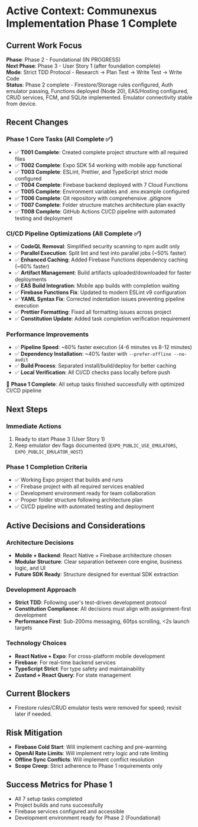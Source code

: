 # Active Context: Communexus Implementation Phase 1 Complete

## Current Work Focus

**Phase**: Phase 2 - Foundational (IN PROGRESS)  
**Next Phase**: Phase 3 - User Story 1 (after foundation complete)  
**Mode**: Strict TDD Protocol - Research → Plan Test → Write Test → Write Code  
**Status**: Phase 2 complete - Firestore/Storage rules configured, Auth emulator passing, Functions deployed (Node 20), EAS/Hosting configured, CRUD services, FCM, and SQLite implemented. Emulator connectivity stable from device.

## Recent Changes

### Phase 1 Core Tasks (All Complete ✅)

- ✅ **T001 Complete**: Created complete project structure with all required files
- ✅ **T002 Complete**: Expo SDK 54 working with mobile app functional
- ✅ **T003 Complete**: ESLint, Prettier, and TypeScript strict mode configured
- ✅ **T004 Complete**: Firebase backend deployed with 7 Cloud Functions
- ✅ **T005 Complete**: Environment variables and .env.example configured
- ✅ **T006 Complete**: Git repository with comprehensive .gitignore
- ✅ **T007 Complete**: Folder structure matches architecture plan exactly
- ✅ **T008 Complete**: GitHub Actions CI/CD pipeline with automated testing and deployment

### CI/CD Pipeline Optimizations (All Complete ✅)

- ✅ **CodeQL Removal**: Simplified security scanning to npm audit only
- ✅ **Parallel Execution**: Split lint and test into parallel jobs (~50% faster)
- ✅ **Enhanced Caching**: Added Firebase Functions dependency caching (~60% faster)
- ✅ **Artifact Management**: Build artifacts uploaded/downloaded for faster deployments
- ✅ **EAS Build Integration**: Mobile app builds with completion waiting
- ✅ **Firebase Functions Fix**: Updated to modern ESLint v9 configuration
- ✅ **YAML Syntax Fix**: Corrected indentation issues preventing pipeline execution
- ✅ **Prettier Formatting**: Fixed all formatting issues across project
- ✅ **Constitution Update**: Added task completion verification requirement

### Performance Improvements

- ✅ **Pipeline Speed**: ~60% faster execution (4-6 minutes vs 8-12 minutes)
- ✅ **Dependency Installation**: ~40% faster with `--prefer-offline --no-audit`
- ✅ **Build Process**: Separated install/build/deploy for better caching
- ✅ **Local Verification**: All CI/CD checks pass locally before push

🎉 **Phase 1 Complete**: All setup tasks finished successfully with optimized CI/CD pipeline

## Next Steps

### Immediate Actions

1. Ready to start Phase 3 (User Story 1)
2. Keep emulator dev flags documented (`EXPO_PUBLIC_USE_EMULATORS`, `EXPO_PUBLIC_EMULATOR_HOST`)

### Phase 1 Completion Criteria

- ✅ Working Expo project that builds and runs
- ✅ Firebase project with all required services enabled
- ✅ Development environment ready for team collaboration
- ✅ Proper folder structure following architecture plan
- ✅ CI/CD pipeline with automated testing and deployment

## Active Decisions and Considerations

### Architecture Decisions

- **Mobile + Backend**: React Native + Firebase architecture chosen
- **Modular Structure**: Clear separation between core engine, business logic, and UI
- **Future SDK Ready**: Structure designed for eventual SDK extraction

### Development Approach

- **Strict TDD**: Following user's test-driven development protocol
- **Constitution Compliance**: All decisions must align with assignment-first development
- **Performance First**: Sub-200ms messaging, 60fps scrolling, <2s launch targets

### Technology Choices

- **React Native + Expo**: For cross-platform mobile development
- **Firebase**: For real-time backend services
- **TypeScript Strict**: For type safety and maintainability
- **Zustand + React Query**: For state management

## Current Blockers

- Firestore rules/CRUD emulator tests were removed for speed; revisit later if needed.

## Risk Mitigation

- **Firebase Cold Start**: Will implement caching and pre-warming
- **OpenAI Rate Limits**: Will implement retry logic and rate limiting
- **Offline Sync Conflicts**: Will implement conflict resolution
- **Scope Creep**: Strict adherence to Phase 1 requirements only

## Success Metrics for Phase 1

- All 7 setup tasks completed
- Project builds and runs successfully
- Firebase services configured and accessible
- Development environment ready for Phase 2 (Foundational)
